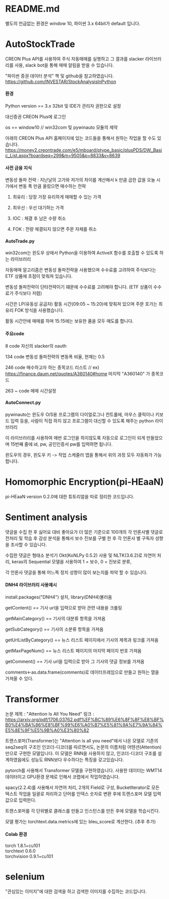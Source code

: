 # README.md
별도의 언급없는 환경은 window 10, 파이썬 3.x 64bit가 default 입니다.


# AutoStockTrade

CREON Plus API를 사용하여 주식 자동매매를 실행하고 그 결과를 slacker 라이브러리를 사용, slack bot을 통해 매매 알림을 받을 수 있습니다.

"파이썬 증권 데이터 분석" 책 및 github을 참고하였습니다.
https://github.com/INVESTAR/StockAnalysisInPython

#### 환경
Python version == 3.x 32bit 및 IDE가 관리자 권한으로 설정

대신증권 CREON Plus에 로그인

os == window10 // win32com 및 pywinauto 모듈의 제약

아래의 CREON Plus API 홈페이지에 있는 코드들을 통해서 원하는 작업을 할 수도 있습니다.
https://money2.creontrade.com/e5/mboard/ptype_basic/plusPDS/DW_Basic_List.aspx?boardseq=299&m=9505&p=8833&v=8639

#### 사전 금융 지식

변동성 돌파 전략 : 지난날의 고가와 저가의 차이를 계산해서 k 만큼 곱한 값을 오늘 시가에서 변동 폭 만큼 올랐으면 매수하는 전략

1. 최유리 : 당장 가장 유리하게 매매할 수 있는 가격

2. 최우선 : 우선 대기하는 가격

3. IOC : 체결 후 남은 수량 취소

4. FOK : 전량 체결되지 않으면 주문 자체를 취소

#### AutoTrade.py

win32com는 윈도우 상에서 Python을 이용하여 ActiveX 함수를 호출할 수 있도록 하는 라이브러리

자동매매 알고리즘은 변동성 돌파전략을 사용했으며 수수료를 고려하여 주식보다는 ETF 상품에 초점이 맞춰져 있습니다. 

변동성 돌파전략이 단타전략이기 떄문에 수수료를 고려해야 합니다. (ETF 상품이 수수료가 주식보다 저렴)

시간은 LP(유동성 공급자) 활동 시간(09:05 ~ 15:20)에 맞춰져 있으며 주문 호가는 최유리 FOK 방식을 사용했습니다.

활동 시간안에 매매를 하며 15:15에는 보유한 품을 모두 매도를 합니다.

#### 주요code

8 code 자신의 slacker의 oauth

134 code 변동성 돌파전략의 변동폭 비율, 현재는 0.5

246 code 매수하고자 하는 종목코드 리스트 // ex) https://finance.daum.net/quotes/A360140#home 마지막 "A360140" 가 종목코드

263 ~ code 매매 시간설정


#### AutoConnect.py

pywinauto는 윈도우 O/S용 프로그램의 다이얼로그나 컨트롤에, 마우스 클릭이나 키보드 입력 등을, 사람이 직접 하지 않고 프로그램이 대신할 수 있도록 해주는 python 라이브러리

이 라이브러리를 사용하여 매번 로그인을 하지않도록 자동으로 로그인이 되게 만들었으며 15번쨰 줄에 id, pw, 공인인증서 pw를 입력하면 됩니다.

윈도우의 경우, 윈도우 키 -> 작업 스케줄러 앱을 통해서 위의 과정 모두 자동화가 가능합니다.

# Homomorphic Encryption(pi-HEaaN)
pi-HEaaN version 0.2.0에 대한 튜토리얼을 따로 정리한 코드입니다.

# Sentiment analysis

댓글을 수집 한 후 싫어요 대비 좋아요가 더 많은 기준으로 100개의 각 언론사별 댓글로 전처리 및 학습 후 감성 분석을 통해서 보수 진보를 구별 한 후 각 언론사 별 구독자 성향을 조사할 수 있습니다.

수집한 댓글은 형태소 분석기 Okt(KoNLPy 0.5.2) 사용 및 NLTK(3.6.2)로 자연어 처리, keras의 Sequential 모델을 사용하여 1 = 보수, 0 = 진보로 분류,

각 언론사 댓글을 통해 어느쪽 정치 성향이 많이 보는지를 파악 할 수 있습니다.

#### DNH4 라이브러리 사용예시

install.packages("DNH4") 설치, library(DNH4)불러옴

getContent() == 기사 url을 입력으로 받아 관련 내용을 크롤링

getMainCategory() == 기사의 대분류 항목을 가져옴

getSubCategory() == 기사의 소분류 항목을 가져옴

getUrlListByCategory() == 뉴스 리스트 페이지에서 기사의 제목과 링크를 가져옴

getMaxPageNum() == 뉴스 리스트 페이지의 마지막 페이지 번호 가져옴

getComment() == 기사 url을 입력으로 받아 그 기사의 댓글 정보를 가져옴 

comments<-as.data.frame(comments)로 데이터프레임으로 만들고 원하는 열을 가져올 수 있다.

# Transformer

논문 제목 : "Attention Is All You Need" 
링크 : https://arxiv.org/pdf/1706.03762.pdf%EF%BC%89%E6%8F%8F%E8%BF%B0%E4%BA%86%E8%BF%99%E6%A0%B7%E5%81%9A%E7%9A%84%E5%8E%9F%E5%9B%A0%E3%80%82

트랜스포머(Transformer)는 "Attention is all you need"에서 나온 모델로 기존의 seq2seq의 구조인 인코더-디코더를 따르면서도, 논문의 이름처럼 어텐션(Attention)만으로 구현한 모델입니다. 
이 모델은 RNN을 사용하지 않고, 인코더-디코더 구조를 설계하였음에도 성능도 RNN보다 우수하다는 특징을 갖고있습니다.

pytorch를 사용해서 Transformer 모델을 구현하였습니다.
사용한 데이터는 WMT14 데이터이고 GPU환경 문제로 인해서 코랩에서 작업하였습니다.

spacy(2.2.4)를 사용해서 자연어 처리, 2개의 Field로 구성, BucketIterator로 모든 텍스트 작업을 일괄로 처리하고 단어를 인덱스 숫자로 변환 후에 트랜스포머 모델 입력값으로 입력한다.

트랜스포머를 각 단위별로 클래스를 만들고 인스턴스를 만든 후에 모델을 학습시킨다.

모델 평가는 torchtext.data.metrics에 있는 bleu_score로 계산한다. (추후 추가)

#### Colab 환경

torch 1.8.1+cu101            
torchtext 0.6.0         
torchvision 0.9.1+cu101

# selenium
"관심있는 이미지"에 대한 검색을 하고 검색한 이미지를 수집하는 코드입니다. 
